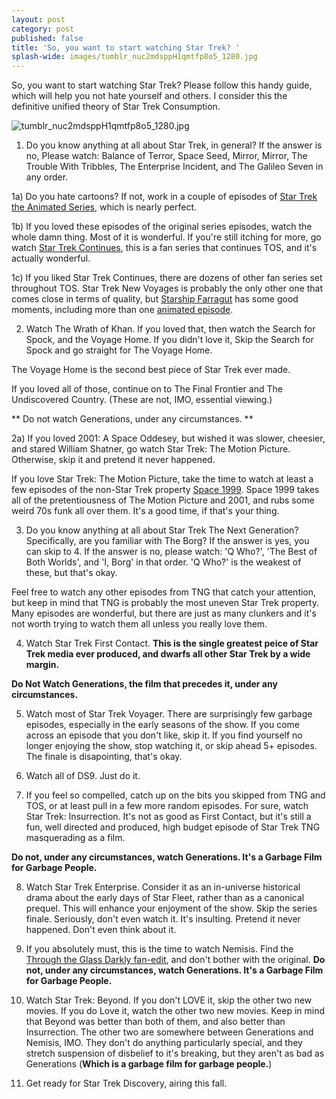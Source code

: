 ```yaml
---
layout: post
category: post
published: false
title: 'So, you want to start watching Star Trek? '
splash-wide: images/tumblr_nuc2mdsppH1qmtfp8o5_1280.jpg
---
```

So, you want to start watching Star Trek? Please follow this handy guide, which will help you not hate yourself and others. I consider this the definitive unified theory of Star Trek Consumption. 

![tumblr_nuc2mdsppH1qmtfp8o5_1280.jpg]({{site.baseurl}}/images/tumblr_nuc2mdsppH1qmtfp8o5_1280.jpg)

1) Do you know anything at all about Star Trek, in general? If the answer is no, Please watch: Balance of Terror, Space Seed, Mirror, Mirror, The Trouble With Tribbles, The Enterprise Incident, and The Galileo Seven in any order. 

1a) Do you hate cartoons? If not, work in a couple of episodes of [Star Trek the Animated Series](https://www.youtube.com/watch?v=VVpRv6rC8RY), which is nearly perfect.

1b) If you loved these episodes of the original series episodes, watch the whole damn thing. Most of it is wonderful. If you're still itching for more, go watch [Star Trek Continues](https://www.youtube.com/user/StarTrekContinues), this is a fan series that continues TOS, and it's actually wonderful.

1c) If you liked Star Trek Continues, there are dozens of other fan series set throughout TOS. Star Trek New Voyages is probably the only other one that comes close in terms of quality, but [Starship Farragut](https://www.youtube.com/watch?v=-ZpVMDJrT20) has some good moments, including more than one [animated episode](http://ajroach42.github.io/starship-farragut-the-animated-episodes/).

2) Watch The Wrath of Khan. If you loved that, then watch the Search for Spock, and the Voyage Home. If you didn't love it, Skip the Search for Spock and go straight for The Voyage Home. 

The Voyage Home is the second best piece of Star Trek ever made. 

If you loved all of those, continue on to The Final Frontier and The Undiscovered Country. (These are not, IMO, essential viewing.) 

** Do not watch Generations, under any circumstances. ** 

2a) If you loved 2001: A Space Oddesey, but wished it was slower, cheesier, and stared William Shatner, go watch Star Trek: The Motion Picture. Otherwise, skip it and pretend it never happened. 

If you love Star Trek: The Motion Picture, take the time to watch at least a few episodes of the non-Star Trek property [Space 1999](https://www.youtube.com/watch?v=redO-zdQjbs). Space 1999 takes all of the pretentiousness of The Motion Picture and 2001, and rubs some weird 70s funk all over them. It's a good time, if that's your thing. 

3) Do you know anything at all about Star Trek The Next Generation? Specifically, are you familiar with The Borg? If the answer is yes, you can skip to 4. If the answer is no, please watch: 'Q Who?', 'The Best of Both Worlds', and 'I, Borg' in that order. 'Q Who?' is the weakest of these, but that's okay.

Feel free to watch any other episodes from TNG that catch your attention, but keep in mind that TNG is probably the most uneven Star Trek property. Many episodes are wonderful, but there are just as many clunkers and it's not worth trying to watch them all unless you really love them.

4) Watch Star Trek First Contact. **This is the single greatest peice of Star Trek media ever produced, and dwarfs all other Star Trek by a wide margin.** 

**Do Not Watch Generations, the film that precedes it, under any circumstances.** 

5) Watch most of Star Trek Voyager. There are surprisingly few garbage episodes, especially in the early seasons of the show. If you come across an episode that you don't like, skip it. If you find yourself no longer enjoying the show, stop watching it, or skip ahead 5+ episodes. The finale is disapointing, that's okay. 

6) Watch all of DS9. Just do it. 

7) If you feel so compelled, catch up on the bits you skipped from TNG and TOS, or at least pull in a few more random episodes. For sure, watch Star Trek: Insurrection. It's not as good as First Contact, but it's still a fun, well directed and produced, high budget episode of Star Trek TNG masquerading as a film.  

**Do not, under any circumstances, watch Generations. It's a Garbage Film for Garbage People.**

8) Watch Star Trek Enterprise. Consider it as an in-universe historical drama about the early days of Star Fleet, rather than as a canonical prequel. This will enhance your enjoyment of the show. Skip the series finale. Seriously, don't even watch it. It's insulting. Pretend it never happened. Don't even think about it. 

9) If you absolutely must, this is the time to watch Nemisis. Find the [Through the Glass Darkly fan-edit](https://ifdb.fanedit.org/star-trek-through-a-glass-darkly/), and don't bother with the original. **Do not, under any circumstances, watch Generations. It's a Garbage Film for Garbage People.**

10) Watch Star Trek: Beyond. If you don't LOVE it, skip the other two new movies. If you do Love it, watch the other two new movies. Keep in mind that Beyond was better than both of them, and also better than Insurrection. The other two are somewhere between Generations and Nemisis, IMO. They don't do anything particularly special, and they stretch suspension of disbelief to it's breaking, but they aren't as bad as Generations (**Which is a garbage film for garbage people.**) 

11) Get ready for Star Trek Discovery, airing this fall. 

